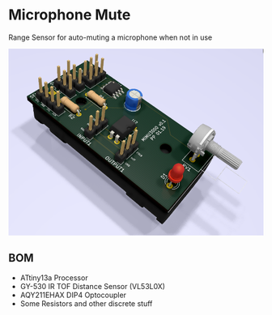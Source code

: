 # Microphone Mute
Range Sensor for auto-muting a microphone when not in use

![board3d](render/board3d.png)



## BOM
- ATtiny13a Processor
- GY-530 IR TOF Distance Sensor (VL53L0X)
- AQY211EHAX DIP4 Optocoupler
- Some Resistors and other discrete stuff
